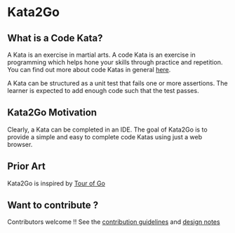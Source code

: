# Kata2Go

## What is a Code Kata?

A Kata is an exercise in martial arts. A code Kata is an exercise in programming which helps hone your skills through practice and repetition. You can find out more about code Katas in general [here](http://codekata.pragprog.com).

A Kata can be structured as a unit test that fails one or more assertions. The learner is expected to add enough code such that the test passes. 

## Kata2Go Motivation

Clearly, a Kata can be completed in an IDE. The goal of Kata2Go is to provide a simple and easy to complete code Katas using just a web browser.

## Prior Art

Kata2Go is inspired by [Tour of Go](https://tour.golang.org/welcome/1)

## Want to contribute ?

Contributors welcome !! See the [contribution guidelines]() and [design notes](https://github.com/epsstan/kata2go/blob/dev/NOTES.md)
